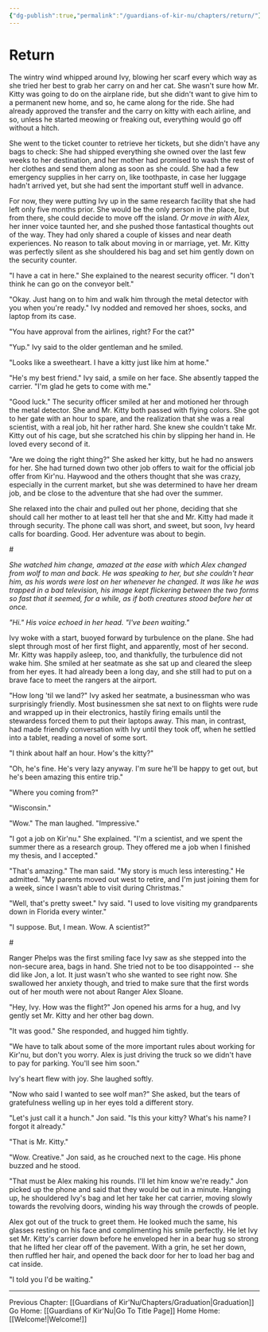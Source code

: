 ```yaml
---
{"dg-publish":true,"permalink":"/guardians-of-kir-nu/chapters/return/"}
---
```


# Return

The wintry wind whipped around Ivy, blowing her scarf every which way as she tried her best to grab her carry on and her cat. She wasn\'t sure how Mr. Kitty was going to do on the airplane ride, but she didn\'t want to give him to a permanent new home, and so, he came along for the ride. She had already approved the transfer and the carry on kitty with each airline, and so, unless he started meowing or freaking out, everything would go off without a hitch.

She went to the ticket counter to retrieve her tickets, but she didn\'t have any bags to check: She had shipped everything she owned over the last few weeks to her destination, and her mother had promised to wash the rest of her clothes and send them along as soon as she could. She had a few emergency supplies in her carry on, like toothpaste, in case her luggage hadn\'t arrived yet, but she had sent the important stuff well in advance.

For now, they were putting Ivy up in the same research facility that she had left only five months prior. She would be the only person in the place, but from there, she could decide to move off the island. *Or move in with Alex,* her inner voice taunted her, and she pushed those fantastical thoughts out of the way. They had only shared a couple of kisses and near death experiences. No reason to talk about moving in or marriage, yet. Mr. Kitty was perfectly silent as she shouldered his bag and set him gently down on the security counter.

\"I have a cat in here.\" She explained to the nearest security officer. \"I don\'t think he can go on the conveyor belt.\"

\"Okay. Just hang on to him and walk him through the metal detector with you when you\'re ready.\" Ivy nodded and removed her shoes, socks, and laptop from its case.

\"You have approval from the airlines, right? For the cat?\"

\"Yup.\" Ivy said to the older gentleman and he smiled.

\"Looks like a sweetheart. I have a kitty just like him at home.\"

\"He\'s my best friend.\" Ivy said, a smile on her face. She absently tapped the carrier. \"I\'m glad he gets to come with me.\"

\"Good luck.\" The security officer smiled at her and motioned her through the metal detector. She and Mr. Kitty both passed with flying colors. She got to her gate with an hour to spare, and the realization that she was a real scientist, with a real job, hit her rather hard. She knew she couldn\'t take Mr. Kitty out of his cage, but she scratched his chin by slipping her hand in. He loved every second of it.

\"Are we doing the right thing?\" She asked her kitty, but he had no answers for her. She had turned down two other job offers to wait for the official job offer from Kir\'nu. Haywood and the others thought that she was crazy, especially in the current market, but she was determined to have her dream job, and be close to the adventure that she had over the summer.

She relaxed into the chair and pulled out her phone, deciding that she should call her mother to at least tell her that she and Mr. Kitty had made it through security. The phone call was short, and sweet, but soon, Ivy heard calls for boarding. Good. Her adventure was about to begin.

\#

*She watched him change, amazed at the ease with which Alex changed from wolf to man and back. He was speaking to her, but she couldn\'t hear him, as his words were lost on her whenever he changed. It was like he was trapped in a bad television, his image kept flickering between the two forms so fast that it seemed, for a while, as if both creatures stood before her at once.*

*\"Hi.\" His voice echoed in her head. \"I\'ve been waiting.\"*

Ivy woke with a start, buoyed forward by turbulence on the plane. She had slept through most of her first flight, and apparently, most of her second. Mr. Kitty was happily asleep, too, and thankfully, the turbulence did not wake him. She smiled at her seatmate as she sat up and cleared the sleep from her eyes. It had already been a long day, and she still had to put on a brave face to meet the rangers at the airport.

\"How long \'til we land?\" Ivy asked her seatmate, a businessman who was surprisingly friendly. Most businessmen she sat next to on flights were rude and wrapped up in their electronics, hastily firing emails until the stewardess forced them to put their laptops away. This man, in contrast, had made friendly conversation with Ivy until they took off, when he settled into a tablet, reading a novel of some sort.

\"I think about half an hour. How\'s the kitty?\"

\"Oh, he\'s fine. He\'s very lazy anyway. I\'m sure he\'ll be happy to get out, but he\'s been amazing this entire trip.\"

\"Where you coming from?\"

\"Wisconsin.\"

\"Wow.\" The man laughed. \"Impressive.\"

\"I got a job on Kir\'nu.\" She explained. \"I\'m a scientist, and we spent the summer there as a research group. They offered me a job when I finished my thesis, and I accepted.\"

\"That\'s amazing.\" The man said. \"My story is much less interesting.\" He admitted. \"My parents moved out west to retire, and I\'m just joining them for a week, since I wasn\'t able to visit during Christmas.\"

\"Well, that\'s pretty sweet.\" Ivy said. \"I used to love visiting my grandparents down in Florida every winter.\"

\"I suppose. But, I mean. Wow. A scientist?\"

\#

Ranger Phelps was the first smiling face Ivy saw as she stepped into the non-secure area, bags in hand. She tried not to be too disappointed \-- she did like Jon, a lot. It just wasn\'t who she wanted to see right now. She swallowed her anxiety though, and tried to make sure that the first words out of her mouth were not about Ranger Alex Sloane.

\"Hey, Ivy. How was the flight?\" Jon opened his arms for a hug, and Ivy gently set Mr. Kitty and her other bag down.

\"It was good.\" She responded, and hugged him tightly.

\"We have to talk about some of the more important rules about working for Kir\'nu, but don\'t you worry. Alex is just driving the truck so we didn\'t have to pay for parking. You\'ll see him soon.\"

Ivy\'s heart flew with joy. She laughed softly.

\"Now who said I wanted to see wolf man?\" She asked, but the tears of gratefulness welling up in her eyes told a different story.

\"Let\'s just call it a hunch.\" Jon said. \"Is this your kitty? What\'s his name? I forgot it already.\"

\"That is Mr. Kitty.\"

\"Wow. Creative.\" Jon said, as he crouched next to the cage. His phone buzzed and he stood.

\"That must be Alex making his rounds. I\'ll let him know we\'re ready.\" Jon picked up the phone and said that they would be out in a minute. Hanging up, he shouldered Ivy\'s bag and let her take her cat carrier, moving slowly towards the revolving doors, winding his way through the crowds of people.

Alex got out of the truck to greet them. He looked much the same, his glasses resting on his face and complimenting his smile perfectly. He let Ivy set Mr. Kitty\'s carrier down before he enveloped her in a bear hug so strong that he lifted her clear off of the pavement. With a grin, he set her down, then ruffled her hair, and opened the back door for her to load her bag and cat inside.

"I told you I'd be waiting."


---
Previous Chapter: [[Guardians of Kir'Nu/Chapters/Graduation\|Graduation]]
Go Home: [[Guardians of Kir'Nu\|Go To Title Page]]
Home Home: [[Welcome!\|Welcome!]]
  